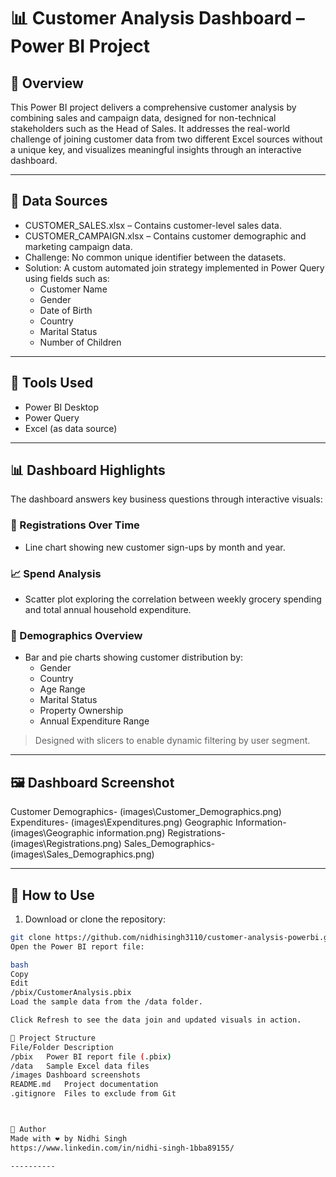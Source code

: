 # 📊 Customer Analysis Dashboard – Power BI Project

## 🧩 Overview

This Power BI project delivers a comprehensive customer analysis by combining sales and campaign data, designed for non-technical stakeholders such as the Head of Sales. It addresses the real-world challenge of joining customer data from two different Excel sources without a unique key, and visualizes meaningful insights through an interactive dashboard.

---

## 📂 Data Sources

- CUSTOMER_SALES.xlsx – Contains customer-level sales data.
- CUSTOMER_CAMPAIGN.xlsx – Contains customer demographic and marketing campaign data.
- Challenge: No common unique identifier between the datasets.
- Solution: A custom automated join strategy implemented in Power Query using fields such as:
  - Customer Name
  - Gender
  - Date of Birth
  - Country
  - Marital Status
  - Number of Children

---

## 🔧 Tools Used

- Power BI Desktop
- Power Query 
- Excel (as data source)

---

## 📊 Dashboard Highlights

The dashboard answers key business questions through interactive visuals:

### 📅 Registrations Over Time
- Line chart showing new customer sign-ups by month and year.

### 📈 Spend Analysis
- Scatter plot exploring the correlation between weekly grocery spending and total annual household expenditure.

### 🧍 Demographics Overview
- Bar and pie charts showing customer distribution by:
  - Gender
  - Country
  - Age Range
  - Marital Status
  - Property Ownership
  - Annual Expenditure Range


> Designed with slicers to enable dynamic filtering by user segment.

---

## 🖼️ Dashboard Screenshot

Customer Demographics- (images\Customer_Demographics.png)
Expenditures- (images\Expenditures.png)
Geographic Information- (images\Geographic information.png)
Registrations- (images\Registrations.png)
Sales_Demographics- (images\Sales_Demographics.png)

---

## 🚀 How to Use

1. Download or clone the repository:

```bash
git clone https://github.com/nidhisingh3110/customer-analysis-powerbi.git
Open the Power BI report file:

bash
Copy
Edit
/pbix/CustomerAnalysis.pbix
Load the sample data from the /data folder.

Click Refresh to see the data join and updated visuals in action.

📁 Project Structure
File/Folder	Description
/pbix	Power BI report file (.pbix)
/data	Sample Excel data files
/images	Dashboard screenshots
README.md	Project documentation
.gitignore	Files to exclude from Git



🙌 Author
Made with ❤️ by Nidhi Singh
https://www.linkedin.com/in/nidhi-singh-1bba89155/

----------